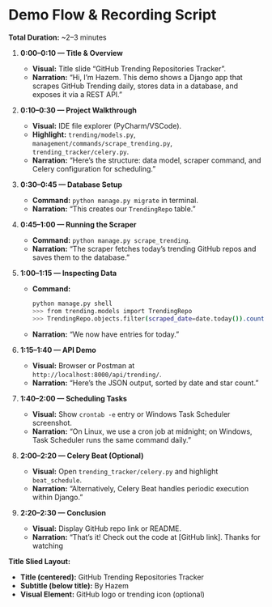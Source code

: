 # Demo Flow & Recording Script

**Total Duration:** \~2–3 minutes

1. **0:00–0:10 — Title & Overview**

    * **Visual:** Title slide “GitHub Trending Repositories Tracker”.
    * **Narration:** “Hi, I’m Hazem. This demo shows a Django app that scrapes GitHub Trending daily, stores data in a database, and exposes it via a REST API.”

2. **0:10–0:30 — Project Walkthrough**

    * **Visual:** IDE file explorer (PyCharm/VSCode).
    * **Highlight:** `trending/models.py`, `management/commands/scrape_trending.py`, `trending_tracker/celery.py`.
    * **Narration:** “Here’s the structure: data model, scraper command, and Celery configuration for scheduling.”

3. **0:30–0:45 — Database Setup**

    * **Command:** `python manage.py migrate` in terminal.
    * **Narration:** “This creates our `TrendingRepo` table.”

4. **0:45–1:00 — Running the Scraper**

    * **Command:** `python manage.py scrape_trending`.
    * **Narration:** “The scraper fetches today’s trending GitHub repos and saves them to the database.”

5. **1:00–1:15 — Inspecting Data**

    * **Command:**

      ```bash
      python manage.py shell
      >>> from trending.models import TrendingRepo
      >>> TrendingRepo.objects.filter(scraped_date=date.today()).count()
      ```
    * **Narration:** “We now have entries for today.”

6. **1:15–1:40 — API Demo**

    * **Visual:** Browser or Postman at `http://localhost:8000/api/trending/`.
    * **Narration:** “Here’s the JSON output, sorted by date and star count.”

7. **1:40–2:00 — Scheduling Tasks**

    * **Visual:** Show `crontab -e` entry or Windows Task Scheduler screenshot.
    * **Narration:** “On Linux, we use a cron job at midnight; on Windows, Task Scheduler runs the same command daily.”

8. **2:00–2:20 — Celery Beat (Optional)**

    * **Visual:** Open `trending_tracker/celery.py` and highlight `beat_schedule`.
    * **Narration:** “Alternatively, Celery Beat handles periodic execution within Django.”

9. **2:20–2:30 — Conclusion**

    * **Visual:** Display GitHub repo link or README.
    * **Narration:** “That’s it! Check out the code at \[GitHub link]. Thanks for watching

**Title Slied Layout:**

* **Title (centered):** GitHub Trending Repositories Tracker
* **Subtitle (below title):** By Hazem
* **Visual Element:** GitHub logo or trending icon (optional)
